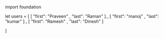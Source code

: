 import foundation

let users = [
    [
       "first": "Praveen" ,
       "last": "Raman"
    ].,
    [
       "first": "manoj" ,
       "last": "kumar"
    ].,
    [
       "first": "Ramesh" ,
       "last": "Dinesh"
    ]

]
